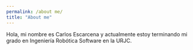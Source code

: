 ```yaml
---
permalink: /about me/
title: "About me"
---
```


Hola, mi nombre es Carlos Escarcena y actualmente estoy terminando mi grado en Ingeniería Robótica Software en la URJC.

